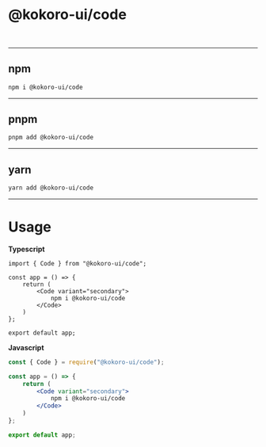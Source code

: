 # @kokoro-ui/code

<br/>

---

## ****npm****
```bash
npm i @kokoro-ui/code
```

---

## ****pnpm****
```bash
pnpm add @kokoro-ui/code
```

---

## ****yarn****
```bash
yarn add @kokoro-ui/code
```

---

# Usage

**Typescript**
```tsx
import { Code } from "@kokoro-ui/code";

const app = () => {
    return (
        <Code variant="secondary">
            npm i @kokoro-ui/code
        </Code>
    )
};

export default app;
```

**Javascript**
```jsx
const { Code } = require("@kokoro-ui/code");

const app = () => {
    return (
        <Code variant="secondary">
            npm i @kokoro-ui/code
        </Code>
    )
};

export default app;
```